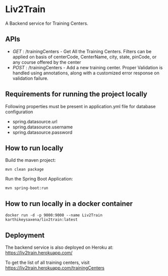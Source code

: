 # Liv2Train
A Backend service for Training Centers.

## APIs

* <i> GET </i> : /trainingCenters - Get All the Training Centers. Filters can be applied on basis of centerCode, CenterName, city, state, pinCode, or any course offered by the center
* <i> POST </i> : /trainingCenters - Add a new training center. Proper Validation is handled using annotations, along with a customized error response on validation failure.

## Requirements for running the project locally

Following properties must be present in application.yml file for database configuration

* spring.datasource.url
* spring.datasource.username
* spring.datasource.password

## How to run locally

Build the maven project:

    mvn clean package
    
Run the Spring Boot Application:

    mvn spring-boot:run
    
## How to run locally in a docker container

    docker run -d -p 9000:9000 --name Liv2Train karthikeysaxena/liv2train:latest

## Deployment

The backend service is also deployed on Heroku at: https://liv2train.herokuapp.com/

To get the list of all training centers, visit https://liv2train.herokuapp.com/trainingCenters

